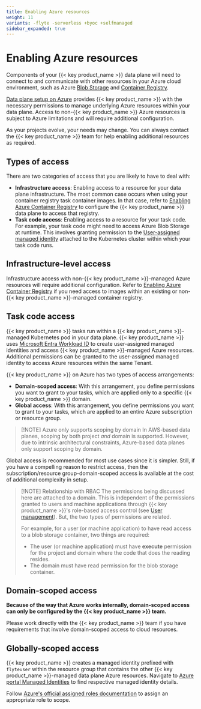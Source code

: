```yaml
---
title: Enabling Azure resources
weight: 11
variants: -flyte -serverless +byoc +selfmanaged
sidebar_expanded: true
---
```


# Enabling Azure resources

Components of your {{< key product_name >}} data plane will need to connect to and communicate with other resources in your Azure cloud environment, such as Azure [Blob Storage](https://azure.microsoft.com/en-ca/products/storage/blobs/) and [Container Registry](https://azure.microsoft.com/en-us/products/container-registry).

[Data plane setup on Azure](../data-plane-setup-on-azure) provides {{< key product_name >}} with the necessary permissions to manage underlying Azure resources within your data plane. Access to non-{{< key product_name >}} Azure resources is subject to Azure limitations and will require additional configuration.

As your projects evolve, your needs may change.
You can always contact the {{< key product_name >}} team for help enabling additional resources as required.

## Types of access

There are two categories of access that you are likely to have to deal with:

* **Infrastructure access**:
  Enabling access to a resource for your data plane infrastructure.
  The most common case occurs when using your container registry task container images.
  In that case, refer to [Enabling Azure Container Registry](./enabling-azure-container-registry) to configure the {{< key product_name >}} data plane to access that registry.
* **Task code access**:
  Enabling access to a resource for your task code.
  For example, your task code might need to access Azure Blob Storage at runtime.
  This involves granting permission to the [User-assigned managed identity](https://learn.microsoft.com/en-us/entra/identity/managed-identities-azure-resources/overview) attached to the Kubernetes cluster within which your task code runs.

## Infrastructure-level access

Infrastructure access with non-{{< key product_name >}}-managed Azure resources will require additional configuration. Refer to [Enabling Azure Container Registry](./enabling-azure-container-registry) if you need access to images within an existing or non-{{< key product_name >}}-managed container registry.

## Task code access

{{< key product_name >}} tasks run within a {{< key product_name >}}-managed Kubernetes pod in your data plane. {{< key product_name >}} uses [Microsoft Entra Workload ID](https://learn.microsoft.com/en-us/azure/aks/workload-identity-overview?tabs=dotnet) to create user-assigned managed identities and access {{< key product_name >}}-managed Azure resources. Additional permissions can be granted to the user-assigned managed identity to access Azure resources within the same Tenant.

{{< key product_name >}} on Azure has two types of access arrangements:

* **Domain-scoped access**: With this arrangement, you define permissions you want to grant to your tasks, which are applied only to a specific {{< key product_name >}} domain.
* **Global access**: With this arrangement, you define permissions you want to grant to your tasks, which are applied to an entire Azure subscription or resource group.

> [!NOTE] Azure only supports scoping by domain
> In AWS-based data planes, scoping by both project _and_ domain is supported.
> However, due to intrinsic architectural constraints, Azure-based data planes only support scoping by domain.

Global access is recommended for most use cases since it is simpler. Still, if you have a compelling reason to restrict access, then the subscription/resource group-domain-scoped access is available at the cost of additional complexity in setup.

> [!NOTE] Relationship with RBAC
> The permissions being discussed here are attached to a domain.
> This is independent of the permissions granted to users and machine applications through {{< key product_name >}}'s role-based access control (see [User management](../../user-guide/administration/user-management)).
> But, the two types of permissions are related.
>
> For example, for a user (or machine application) to have read access to a blob storage container, two things are required:
>
> * The user (or machine application) must have **execute** permission for the project and domain where the code that does the reading resides.
> * The domain must have read permission for the blob storage container.

## Domain-scoped access

**Because of the way that Azure works internally, domain-scoped access can only be configured by the {{< key product_name >}} team.**

Please work directly with the {{< key product_name >}} team if you have requirements that involve domain-scoped access to cloud resources.

## Globally-scoped access

{{< key product_name >}} creates a managed identity prefixed with `flyteuser` within the resource group that contains the other {{< key product_name >}}-managed data plane Azure resources. Navigate to [Azure portal Managed Identities](https://portal.azure.com/#view/HubsExtension/BrowseResource/resourceType/Microsoft.ManagedIdentity%2FuserAssignedIdentities) to find respective managed identity details.

Follow [Azure's official assigned roles documentation](https://learn.microsoft.com/en-us/azure/role-based-access-control/role-assignments-portal) to assign an appropriate role to scope.
